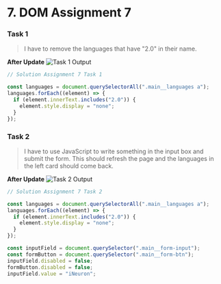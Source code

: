 # 7. DOM Assignment 7

### Task 1
> I have to remove the languages that have "2.0" in their name.

**After Update**
![Task 1 Output](https://user-images.githubusercontent.com/110087385/216918301-183a087e-1081-4517-ba81-99a6a03377f4.png)

```javascript
// Solution Assignment 7 Task 1 

const languages = document.querySelectorAll(".main__languages a");
languages.forEach((element) => {
  if (element.innerText.includes("2.0")) {
    element.style.display = "none";
  }
});
```

### Task 2
> I have to use JavaScript to write something in the input box and submit the form. This should refresh the page and the languages in the left card should come back.

**After Update**
![Task 2 Output](https://user-images.githubusercontent.com/110087385/216929481-511736c0-31a7-4afb-bc40-86e6f32f3c1b.png)

```javascript
// Solution Assignment 7 Task 2

const languages = document.querySelectorAll(".main__languages a");
languages.forEach((element) => {
  if (element.innerText.includes("2.0")) {
    element.style.display = "none";
  }
});

const inputField = document.querySelector(".main__form-input");
const formButton = document.querySelector(".main__form-btn");
inputField.disabled = false;
formButton.disabled = false;
inputField.value = "iNeuron";
```